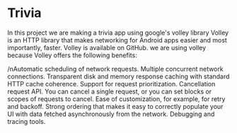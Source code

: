 # Trivia
In this project we are making a trivia app using google's volley library 
Volley is an HTTP library that makes networking for Android apps easier and most importantly, faster. Volley is available on GitHub.
we are using volley because 
Volley offers the following benefits:

/nAutomatic scheduling of network requests.
Multiple concurrent network connections.
Transparent disk and memory response caching with standard HTTP cache coherence.
Support for request prioritization.
Cancellation request API. You can cancel a single request, or you can set blocks or scopes of requests to cancel.
Ease of customization, for example, for retry and backoff.
Strong ordering that makes it easy to correctly populate your UI with data fetched asynchronously from the network.
Debugging and tracing tools.
